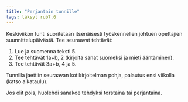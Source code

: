 ```yaml
---
title: "Perjantain tunnille"
tags: läksyt rub7.6
---
```


Keskiviikon tunti suoritetaan itsenäisesti työskennellen johtuen opettajien suunnittelupäivästä. Tee seuraavat tehtävät:

1. Lue ja suomenna teksti 5.
2. Tee tehtävät 1a+b, 2 (kirjoita sanat suomeksi ja mieti ääntäminen).
3. Tee tehtävät 3a+b, 4 ja 5.

Tunnilla jaettiin seuraavan kotikirjoitelman pohja, palautus ensi viikolla (katso aikataulu). 

Jos olit pois, huolehdi sanakoe tehdyksi torstaina tai perjantaina.